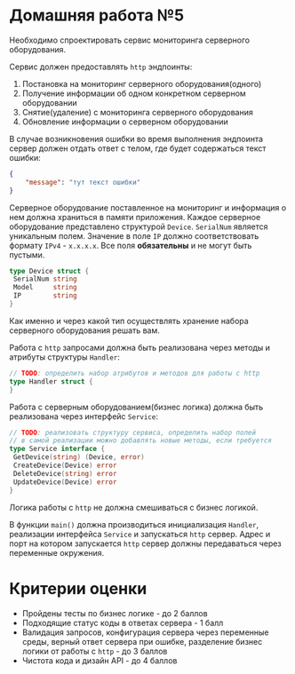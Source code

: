# Домашняя работа №5

Необходимо спроектировать сервис мониторинга серверного оборудования.

Сервис должен предоставлять `http` эндпоинты:

1. Постановка на мониторинг серверного оборудования(одного)
2. Получение информации об одном конкретном серверном оборудовании
3. Снятие(удаление) с мониторинга серверного оборудования
4. Обновление информации о серверном оборудовании

В случае возникновения ошибки во время выполнения эндпоинта сервер должен отдать ответ с телом, где будет содержаться текст ошибки:

```json
{
    "message": "тут текст ошибки"
}
```

Серверное оборудование поставленное на мониторинг и информация о нем должна храниться в памяти приложения. Каждое серверное оборудование представлено структурой `Device`. `SerialNum` является уникальным полем. Значение в поле `IP` должно соответствовать формату `IPv4` - `x.x.x.x`. Все поля **обязательны** и не могут быть пустыми.

```go
type Device struct {
 SerialNum string
 Model     string
 IP        string
}
```

Как именно и через какой тип осуществлять хранение набора серверного оборудования решать вам.

Работа с `http` запросами должна быть реализована через методы и атрибуты структуры `Handler`:

```go
// TODO: определить набор атрибутов и методов для работы с http
type Handler struct {
}
```

Работа с серверным оборудованием(бизнес логика) должна быть реализована через интерфейс `Service`:

```go
// TODO: реализовать структуру сервиса, определить набор полей
// в самой реализации можно добавлять новые методы, если требуется
type Service interface {
 GetDevice(string) (Device, error)
 CreateDevice(Device) error
 DeleteDevice(string) error
 UpdateDevice(Device) error
}
```

Логика работы с `http` не должна смешиваться с бизнес логикой.

В функции `main()` должна производиться инициализация `Handler`, реализации интерфейса `Service` и запускаться `http` сервер.
Адрес и порт на котором запускается `http` сервер должны передаваться через переменные окружения.

# Критерии оценки

- Пройдены тесты по бизнес логике - до 2 баллов
- Подходящие статус коды в ответах сервера - 1 балл
- Валидация запросов, конфигурация сервера через переменные среды, верный ответ сервера при ошибке, разделение бизнес логики от работы с `http` - до 3 баллов
- Чистота кода и дизайн API - до 4 баллов
